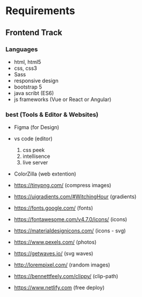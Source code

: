 # Requirements
## Frontend Track 

### Languages 
- html, html5
- css, css3
- Sass 
- responsive design
- bootstrap 5
- java scribt (ES6)
- js frameworks (Vue or React or Angular)

### best (Tools & Editor & Websites)  
- Figma (for Design)

- vs code (editor) 
    1. css peek
    2. intellisence
    3. live server
    
- ColorZilla (web extention)

- https://tinypng.com/ (compress images)
- https://uigradients.com/#WitchingHour (gradients)
- https://fonts.google.com/ (fonts)
- https://fontawesome.com/v4.7.0/icons/ (icons)
- https://materialdesignicons.com/  (icons - svg)
- https://www.pexels.com/ (photos)
- https://getwaves.io/ (svg waves)
- http://lorempixel.com/ (random images)
- https://bennettfeely.com/clippy/ (clip-path)
- https://www.netlify.com (free deploy)

